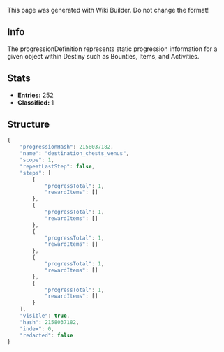 <span class="wiki-builder">This page was generated with Wiki Builder. Do not change the format!</span>

## Info
The progressionDefinition represents static progression information for a given object within Destiny such as Bounties, Items, and Activities.

## Stats
* **Entries:** 252
* **Classified:** 1

## Structure
```javascript
{
    "progressionHash": 2158037182,
    "name": "destination_chests_venus",
    "scope": 1,
    "repeatLastStep": false,
    "steps": [
        {
            "progressTotal": 1,
            "rewardItems": []
        },
        {
            "progressTotal": 1,
            "rewardItems": []
        },
        {
            "progressTotal": 1,
            "rewardItems": []
        },
        {
            "progressTotal": 1,
            "rewardItems": []
        },
        {
            "progressTotal": 1,
            "rewardItems": []
        }
    ],
    "visible": true,
    "hash": 2158037182,
    "index": 0,
    "redacted": false
}
```
